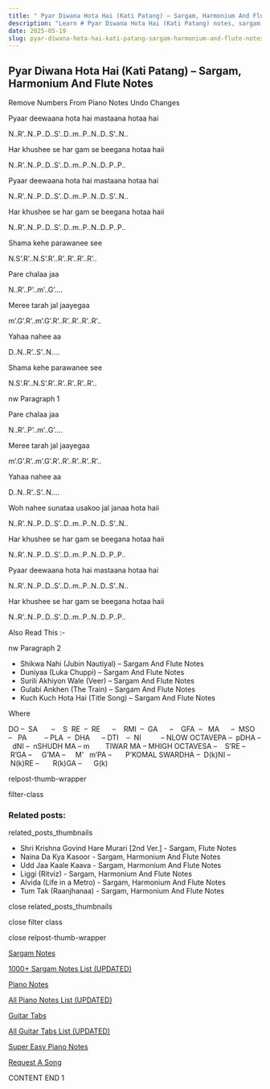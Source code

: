 ```yaml
---
title: " Pyar Diwana Hota Hai (Kati Patang) – Sargam, Harmonium And Flute Notes"
description: "Learn # Pyar Diwana Hota Hai (Kati Patang) notes, sargam, harmonium notations and flute notes. Easy step-by-step tutorial for beginners."
date: 2025-05-19
slug: pyar-diwana-hota-hai-kati-patang-sargam-harmonium-and-flute-notes
---
```


## Pyar Diwana Hota Hai (Kati Patang) – Sargam, Harmonium And Flute Notes

Remove Numbers From Piano Notes
Undo Changes

Pyaar deewaana hota hai mastaana hotaa hai

N..R’..N..P..D..S’..D..m..P..N..D..S’..N..

Har khushee se har gam se beegana hotaa haii

N..R’..N..P..D..S’..D..m..P..N..D..P..P..

Pyaar deewaana hota hai mastaana hotaa hai

N..R’..N..P..D..S’..D..m..P..N..D..S’..N..

Har khushee se har gam se beegana hotaa haii

N..R’..N..P..D..S’..D..m..P..N..D..P..P..

Shama kehe parawanee see

N.S’.R’..N.S’.R’..R’..R’..R’..R’..

Pare chalaa jaa

N..R’..P’..m’..G’….

Meree tarah jal jaayegaa

m’.G’.R’..m’.G’.R’..R’..R’..R’..R’..

Yahaa nahee aa

D..N..R’..S’..N….

Shama kehe parawanee see

N.S’.R’..N.S’.R’..R’..R’..R’..R’..

nw Paragraph 1

Pare chalaa jaa

N..R’..P’..m’..G’….

Meree tarah jal jaayegaa

m’.G’.R’..m’.G’.R’..R’..R’..R’..R’..

Yahaa nahee aa

D..N..R’..S’..N….

Woh nahee sunataa usakoo jal janaa hota haii

N..R’..N..P..D..S’..D..m..P..N..D..S’..N..

Har khushee se har gam se beegana hotaa haii

N..R’..N..P..D..S’..D..m..P..N..D..P..P..

Pyaar deewaana hota hai mastaana hotaa hai

N..R’..N..P..D..S’..D..m..P..N..D..S’..N..

Har khushee se har gam se beegana hotaa haii

N..R’..N..P..D..S’..D..m..P..N..D..P..P..

Also Read This :-

nw Paragraph 2

- Shikwa Nahi (Jubin Nautiyal) – Sargam And Flute Notes
- Duniyaa (Luka Chuppi) – Sargam And Flute Notes
- Surili Akhiyon Wale (Veer) – Sargam And Flute Notes
- Gulabi Ankhen (The Train) – Sargam And Flute Notes
- Kuch Kuch Hota Hai (Title Song) – Sargam And Flute Notes

Where

DO –  SA       –    S  RE  –  RE      –    RMI  –  GA      –    GFA  –   MA      –  MSO  –   PA         – PLA  –  DHA      – DTI    –  NI          – NLOW OCTAVEPA –  pDHA –  dNI –  nSHUDH MA – m        TIWAR MA – MHIGH OCTAVESA –    S’RE –     R’GA –     G’MA –     M’   m’PA –       P’KOMAL SWARDHA –  D(k)NI –       N(k)RE –       R(k)GA –      G(k)

relpost-thumb-wrapper

filter-class

### Related posts:

related_posts_thumbnails

- Shri Krishna Govind Hare Murari [2nd Ver.] - Sargam, Flute Notes
- Naina Da Kya Kasoor - Sargam, Harmonium And Flute Notes
- Udd Jaa Kaale Kaava - Sargam, Harmonium And Flute Notes
- Liggi (Ritviz) - Sargam, Harmonium And Flute Notes
- Alvida (Life in a Metro) - Sargam, Harmonium And Flute Notes
- Tum Tak (Raanjhanaa) - Sargam, Harmonium And Flute Notes

close related_posts_thumbnails

close filter class

close relpost-thumb-wrapper

[Sargam Notes](/sargam-notes.html)

[1000+ Sargam Notes List (UPDATED)](/all-songs-list-sargam-notes.html)

[Piano Notes](/piano-notes.html)

[All Piano Notes List (UPDATED)](/all-songs-list-piano-notes.html)

[Guitar Tabs](/guitar-tabs.html)

[All Guitar Tabs List (UPDATED)](/all-songs-list-guitar-tabs.html)

[Super Easy Piano Notes](https://studywall.in/)

[Request A Song](/request-a-song.html)

CONTENT END 1
